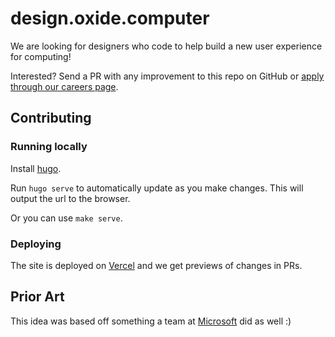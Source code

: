 # design.oxide.computer

We are looking for designers who code to help build a new user experience for computing!

Interested? Send a PR with any improvement to this repo on GitHub or [apply through our careers page](https://oxide.computer/careers/product-engineering/).

## Contributing

### Running locally

Install [hugo](https://gohugo.io/).

Run `hugo serve` to automatically update as you make changes. This will output
the url to the browser.

Or you can use `make serve`.

### Deploying

The site is deployed on [Vercel](https://vercel.com/) and we get previews of changes in PRs.

## Prior Art

This idea was based off something a team at [Microsoft](https://microsoft.github.io/join-dev-design/) did as well :)
